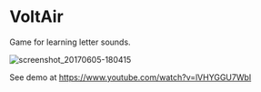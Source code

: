 # VoltAir

Game for learning letter sounds.

![screenshot_20170605-180415](https://cloud.githubusercontent.com/assets/15718174/26791495/91e7e628-4a17-11e7-9fb7-d75464cb1f6b.png)

See demo at https://www.youtube.com/watch?v=lVHYGGU7WbI
